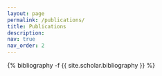 ```yaml
---
layout: page
permalink: /publications/
title: Publications
description: 
nav: true
nav_order: 2
---
```

<!-- _pages/publications.md -->
<div class="publications">

{% bibliography -f {{ site.scholar.bibliography }} %}

</div>
